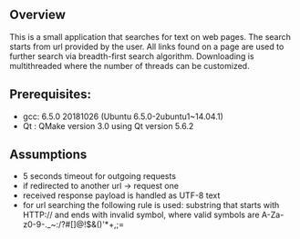 ## Overview

This is a small application that searches for text on web pages.
The search starts from url provided by the user. All links found
on a page are used to further search via breadth-first search algorithm.
Downloading is multithreaded where the number of threads can be customized.

## Prerequisites:

* gcc: 6.5.0 20181026 (Ubuntu 6.5.0-2ubuntu1~14.04.1)
* Qt : QMake version 3.0 using Qt version 5.6.2

## Assumptions

* 5 seconds timeout for outgoing requests
* if redirected to another url -> request one
* received response payload is handled as UTF-8 text
* for url searching the following rule is used:
  substring that starts with HTTP:// and ends with invalid symbol,
  where valid symbols are A-Za-z0-9-._~:/?#[]@!$&()'*+,;=
